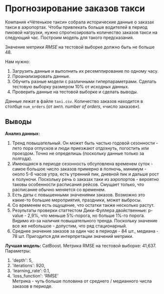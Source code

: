 #  Прогнозирование заказов такси

Компания «Чётенькое такси» собрала исторические данные о заказах такси в аэропортах. Чтобы привлекать больше водителей в период пиковой нагрузки, нужно спрогнозировать количество заказов такси на следующий час. Построим модель для такого предсказания.

Значение метрики *RMSE* на тестовой выборке должно быть не больше 48.

Нам нужно:

1. Загрузить данные и выполнить их ресемплирование по одному часу.
2. Проанализировать данные.
3. Обучить разные модели с различными гиперпараметрами. Сделать тестовую выборку размером 10% от исходных данных.
4. Проверить данные на тестовой выборке и сделать выводы.


Данные лежат в файле `taxi.csv`. Количество заказов находится в столбце `num_orders` (от англ. *number of orders*, «число заказов»).

## Выводы

**Анализ данных:**
1. Тренд повышательный. Он может быть частью годовой сезонности - лето пора отпусков и люди приезжают отдохнуть, погостить или проездом. Точно не определишь (поскольку данные только за полгода).  
2. Имеющаяся в периоде сезонность обсуловлена временем суток - самое большое число заказов примерно в полночь, минимум - около 5-6 часов утра, есть утренний пик, дневной пик и дальше рост к полуночи. Поскольку речь о заказах таки из аэропортов - вероятно таковы особенности расписания рейсов. Смущает только, что расписание обычно меняется со временем.
3. Есть даты с повышенными значениями заказов. Возможно это какие-то большие мероприятия, праздники, может выбросы.  
4. Со временем есть ощущение, что остатки также несколько растут.
5. Результаты проверки статтестом Дики-Фуллера двойственные: p-value - 2,9%, что меньше 5%-порога, но больше 1%-го порога. Видимо из-за наличия повышательного тренда. Поскольку значение все же небольшое - допустим, что ряд стационарный.
6. Среднее значение заказов за один час в периоде - 84 шт., медиана - 78 шт. Пригодится для интерпретации значений метрики.

**Лучшая модель:**
CatBoost. Метрика RMSE на тестовой выборке: 41,637. Параметры:  
1. 'depth': 5, 
2. 'iterations': 920, 
3. 'learning_rate': 0.1, 
4. 'loss_function': 'RMSE'  
Метрика - чуть больше половина от среднего / медианного числа заказов в периоде.